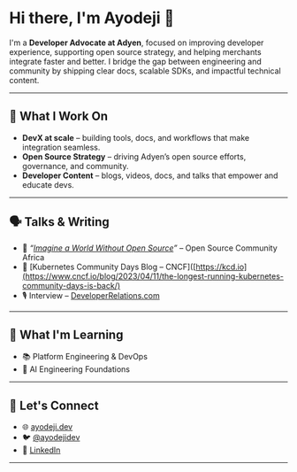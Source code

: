 # Hi there, I'm Ayodeji 👋

I'm a **Developer Advocate at Adyen**, focused on improving developer experience, supporting open source strategy, and helping merchants integrate faster and better. I bridge the gap between engineering and community by shipping clear docs, scalable SDKs, and impactful technical content.

---

## 🔧 What I Work On

- **DevX at scale** – building tools, docs, and workflows that make integration seamless.
- **Open Source Strategy** – driving Adyen’s open source efforts, governance, and community.
- **Developer Content** – blogs, videos, docs, and talks that empower and educate devs.

---

## 🗣️ Talks & Writing

- 🎤 *“[Imagine a World Without Open Source](https://www.youtube.com/watch?v=-ZnzJEB3GGg)”* – Open Source Community Africa
- 📝 [Kubernetes Community Days Blog – CNCF]([https://kcd.io](https://www.cncf.io/blog/2023/04/11/the-longest-running-kubernetes-community-days-is-back/)
- 🎙️ Interview – [DeveloperRelations.com](https://developerrelations.com/origin-stories/ayodeji-ogundare/)

---

## 🧠 What I'm Learning

- 📚 Platform Engineering & DevOps
- 🤖 AI Engineering Foundations

---

## 💬 Let's Connect

- 🌐 [ayodeji.dev](https://ayodeji.dev)
- 🐦 [@ayodejidev](https://x.com/ayodejidev)
- 💼 [LinkedIn](https://linkedin.com/in/ayodej-iogundare)

---
